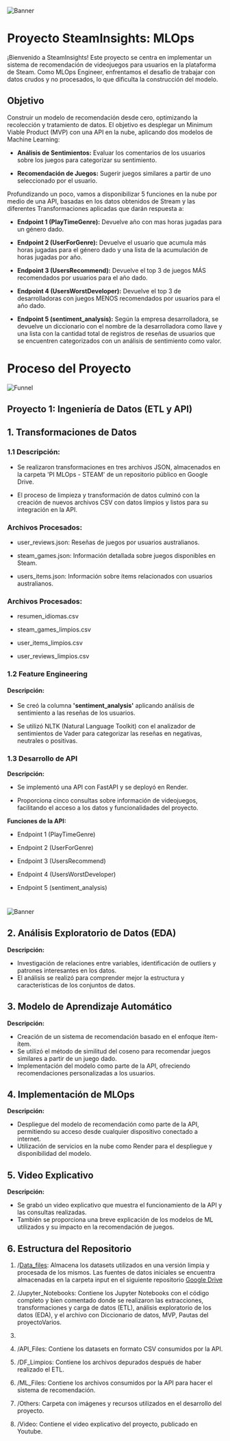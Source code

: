![Banner](Others/Bann.jpg)

# Proyecto SteamInsights: MLOps

¡Bienvenido a SteamInsights! Este proyecto se centra en implementar un sistema de recomendación de videojuegos para usuarios en la plataforma de Steam. Como MLOps Engineer, enfrentamos el desafío de trabajar con datos crudos y no procesados, lo que dificulta la construcción del modelo.

## Objetivo

Construir un modelo de recomendación desde cero, optimizando la recolección y tratamiento de datos. El objetivo es desplegar un Minimum Viable Product (MVP) con una API en la nube, aplicando dos modelos de Machine Learning:

- **Análisis de Sentimientos:** Evaluar los comentarios de los usuarios sobre los juegos para categorizar su sentimiento.

- **Recomendación de Juegos:** Sugerir juegos similares a partir de uno seleccionado por el usuario.

Profundizando un poco, vamos a disponibilizar 5 funciones en la nube por medio de una API, basadas en los datos obtenidos de Stream y las diferentes Transformaciones aplicadas que darán respuesta a:

- **Endpoint 1 (PlayTimeGenre):** Devuelve año con mas horas jugadas para un género dado.

- **Endpoint 2 (UserForGenre):** Devuelve el usuario que acumula más horas jugadas para el género dado y una lista de la acumulación de horas jugadas por año.

- **Endpoint 3 (UsersRecommend):** Devuelve el top 3 de juegos MÁS recomendados por usuarios para el año dado.

- **Endpoint 4 (UsersWorstDeveloper):** Devuelve el top 3 de desarrolladoras con juegos MENOS recomendados por usuarios para el año dado.

- **Endpoint 5 (sentiment_analysis):** Según la empresa desarrolladora, se devuelve un diccionario con el nombre de la desarrolladora como llave y una lista con la cantidad total de registros de reseñas de usuarios que se encuentren categorizados con un análisis de sentimiento como valor.

# Proceso del Proyecto
![Funnel](Others/funn.png)

## **Proyecto 1: Ingeniería de Datos (ETL y API)**

## **1. Transformaciones de Datos**

### **1.1 Descripción:**
   - Se realizaron transformaciones en tres archivos JSON, almacenados en la carpeta 'PI MLOps - STEAM' de un repositorio público en Google Drive.

   - El proceso de limpieza y transformación de datos culminó con la creación de nuevos archivos CSV con datos limpios y listos para su integración en la API.
  
### **Archivos Procesados:**
  - user_reviews.json: Reseñas de juegos por usuarios australianos.
 
  - steam_games.json: Información detallada sobre juegos disponibles en Steam.
  
  - users_items.json: Información sobre ítems relacionados con usuarios australianos.
  
### **Archivos Procesados:**
  - resumen_idiomas.csv

  - steam_games_limpios.csv

  - user_items_limpios.csv

  - user_reviews_limpios.csv

### **1.2 Feature Engineering**

#### **Descripción:**
   - Se creó la columna **'sentiment_analysis'** aplicando análisis de sentimiento a las reseñas de los usuarios.

   - Se utilizó NLTK (Natural Language Toolkit) con el analizador de sentimientos de Vader para categorizar las reseñas en negativas, neutrales o positivas.

### **1.3 Desarrollo de API**

**Descripción:**
   - Se implementó una API con FastAPI y se deployó en Render.

   - Proporciona cinco consultas sobre información de videojuegos, facilitando el acceso a los datos y funcionalidades del proyecto.

**Funciones de la API:**
   - Endpoint 1 (PlayTimeGenre)

   - Endpoint 2 (UserForGenre)

   - Endpoint 3 (UsersRecommend)

   - Endpoint 4 (UsersWorstDeveloper)

   - Endpoint 5 (sentiment_analysis)


#
![Banner](Others/Image.jpg)

## **2. Análisis Exploratorio de Datos (EDA)**

**Descripción:**
   - Investigación de relaciones entre variables, identificación de outliers y patrones interesantes en los datos.
   - El análisis se realizó para comprender mejor la estructura y características de los conjuntos de datos.

## **3. Modelo de Aprendizaje Automático**

**Descripción:**
   - Creación de un sistema de recomendación basado en el enfoque ítem-ítem.
   - Se utilizó el método de similitud del coseno para recomendar juegos similares a partir de un juego dado.
   - Implementación del modelo como parte de la API, ofreciendo recomendaciones personalizadas a los usuarios.

## **4. Implementación de MLOps**

**Descripción:**
   - Despliegue del modelo de recomendación como parte de la API, permitiendo su acceso desde cualquier dispositivo conectado a internet.
   - Utilización de servicios en la nube como Render para el despliegue y disponibilidad del modelo.

## **5. Video Explicativo**

**Descripción:**
   - Se grabó un video explicativo que muestra el funcionamiento de la API y las consultas realizadas.
   - También se proporciona una breve explicación de los modelos de ML utilizados y su impacto en la recomendación de juegos.

## **6. Estructura del Repositorio**

1. /[Data_files](): Almacena los datasets utilizados en una versión limpia y procesada de los mismos. Las fuentes de datos iniciales se encuentra almacenadas en la carpeta input en el siguiente repositorio [Google Drive](https://drive.google.com/drive/folders/1L0WaceEowDNwZFLYHQgoYv0rtuAm85ac?usp=sharing)

2. /Jupyter_Notebooks: Contiene los Jupyter Notebooks con el código completo y bien comentado donde se realizaron las extracciones, transformaciones y carga de datos (ETL), análisis exploratorio de los datos (EDA), y el archivo con Diccionario de datos, MVP, Pautas del proyectoVarios.
   
3. 

4. /API_Files: Contiene los datasets en formato CSV consumidos por la API.

5. /DF_Limpios: Contiene los archivos depurados después de haber realizado el ETL.

6. /ML_Files: Contiene los archivos consumidos por la API para hacer el sistema de recomendación.

7. /Others: Carpeta con imágenes y recursos utilizados en el desarrollo del proyecto.

8. /Video: Contiene el video explicativo del proyecto, publicado en Youtube.
